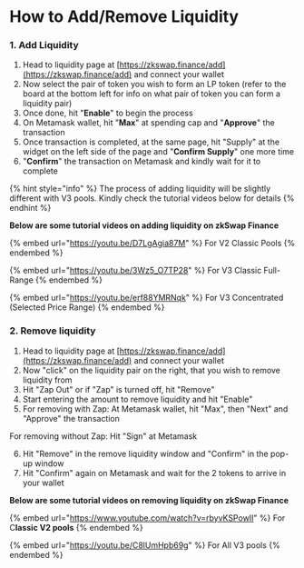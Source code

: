 # How to Add/Remove Liquidity

### 1. Add Liquidity

1. Head to liquidity page at [https://zkswap.finance/add](https://zkswap.finance/add) and connect your wallet
2. Now select the pair of token you wish to form an LP token (refer to the board at the bottom left for info on what pair of token you can form a liquidity pair)
3. Once done, hit "**Enable**" to begin the process
4. On Metamask wallet, hit "**Max**" at spending cap and "**Approve**" the transaction
5. Once transaction is completed, at the same page, hit "Supply" at the widget on the left side of the page and "**Confirm Supply**" one more time
6. "**Confirm**" the transaction on Metamask and kindly wait for it to complete

{% hint style="info" %}
The process of adding liquidity will be slightly different with V3 pools. Kindly check the tutorial videos below for details
{% endhint %}

**Below are some tutorial videos on adding liquidity on zkSwap Finance**

{% embed url="https://youtu.be/D7LgAgia87M" %}
For V2 Classic Pools
{% endembed %}

{% embed url="https://youtu.be/3Wz5_O7TP28" %}
For V3 Classic Full-Range
{% endembed %}

{% embed url="https://youtu.be/erf88YMRNqk" %}
For V3 Concentrated (Selected Price Range)
{% endembed %}

### 2. Remove liquidity

1. Head to liquidity page at [https://zkswap.finance/add](https://zkswap.finance/add) and connect your wallet
2. Now "click" on the liquidity pair on the right, that you wish to remove liquidity from
3. Hit "Zap Out" or if "Zap" is turned off, hit "Remove"
4. Start entering the amount to remove liquidity and hit "Enable"
5. For removing with Zap: At Metamask wallet, hit "Max", then "Next" and "Approve" the transaction

&#x20;       For removing without Zap: Hit "Sign" at Metamask

6. Hit "Remove" in the remove liquidity window and "Confirm" in the pop-up window&#x20;
7. Hit "Confirm" again on Metamask and wait for the 2 tokens to arrive in your wallet

**Below are some tutorial videos on removing liquidity on zkSwap Finance**

{% embed url="https://www.youtube.com/watch?v=rbyvKSPowII" %}
For C**lassic V2 pools**
{% endembed %}

{% embed url="https://youtu.be/C8lUmHpb69g" %}
For All V3 pools
{% endembed %}
